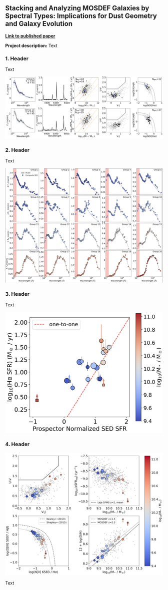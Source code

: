 ## Stacking and Analyzing MOSDEF Galaxies by Spectral Types: Implications for Dust Geometry and Galaxy Evolution

[**Link to published paper**](https://iopscience.iop.org/article/10.3847/1538-4357/ad7de8/pdf)

**Project description:** Text

### 1. Header

Text

<img src="images/paper2/Example_Group.png?raw=true"/>

### 2. Header

Text

<img src="images/paper2/Model_Fits.png?raw=true"/>


### 3. Header

Text

<img src="images/paper2/Model_Assessed.png?raw=true"/>

### 4. Header

<img src="images/paper2/Sample_Props.png?raw=true"/>

Text

